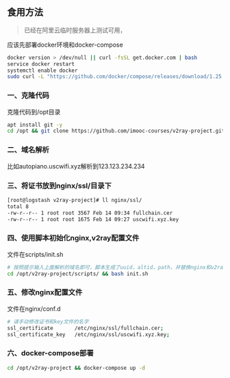 ## 食用方法

> 已经在阿里云临时服务器上测试可用，

应该先部署docker环境和docker-compose

```bash
docker version > /dev/null || curl -fsSL get.docker.com | bash 
service docker restart 
systemctl enable docker
sudo curl -L "https://github.com/docker/compose/releases/download/1.25.3/docker-compose-$(uname -s)-$(uname -m)" -o /usr/local/bin/docker-compose && sudo chmod +x /usr/local/bin/docker-compose
```

### 一、克隆代码

克隆代码到/opt目录

```bash
apt install git -y
cd /opt && git clone https://github.com/imooc-courses/v2ray-project.git
```

### 二、域名解析

比如autopiano.uscwifi.xyz解析到123.123.234.234

### 三、将证书放到nginx/ssl/目录下

```bash
[root@logstash v2ray-project]# ll nginx/ssl/
total 8
-rw-r--r-- 1 root root 3567 Feb 14 09:34 fullchain.cer
-rw-r--r-- 1 root root 1675 Feb 14 09:27 uscwifi.xyz.key
```

### 四、使用脚本初始化nginx,v2ray配置文件

文件在scripts/init.sh

```bash
# 按照提示输入上面解析的域名即可，脚本生成了uuid，altid，path，并替换nginx和v2ray配置文件中的相应数值
cd /opt/v2ray-project/scripts/ && bash init.sh
```

### 五、修改nginx配置文件

文件在nginx/conf.d

```bash
# 请手动修改证书和key文件的名字
ssl_certificate       /etc/nginx/ssl/fullchain.cer;
ssl_certificate_key   /etc/nginx/ssl/uscwifi.xyz.key;
```

### 六、docker-compose部署

```bash
cd /opt/v2ray-project && docker-compose up -d
```


